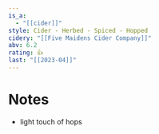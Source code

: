 ```yaml
---
is_a:
  - "[[cider]]"
style: Cider - Herbed - Spiced - Hopped
cidery: "[[Five Maidens Cider Company]]"
abv: 6.2
rating: 👍
last: "[[2023-04]]"
---
```

# Notes
- light touch of hops
